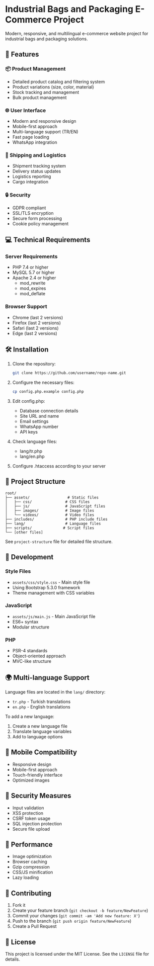 # Industrial Bags and Packaging E-Commerce Project

Modern, responsive, and multilingual e-commerce website project for industrial bags and packaging solutions.

## 🚀 Features

### 📦 Product Management
- Detailed product catalog and filtering system
- Product variations (size, color, material)
- Stock tracking and management
- Bulk product management

### 🌐 User Interface
- Modern and responsive design
- Mobile-first approach
- Multi-language support (TR/EN)
- Fast page loading
- WhatsApp integration

### 🚛 Shipping and Logistics
- Shipment tracking system
- Delivery status updates
- Logistics reporting
- Cargo integration

### 🔒 Security
- GDPR compliant
- SSL/TLS encryption
- Secure form processing
- Cookie policy management

## 💻 Technical Requirements

### Server Requirements
- PHP 7.4 or higher
- MySQL 5.7 or higher
- Apache 2.4 or higher
  - mod_rewrite
  - mod_expires
  - mod_deflate

### Browser Support
- Chrome (last 2 versions)
- Firefox (last 2 versions)
- Safari (last 2 versions)
- Edge (last 2 versions)

## 🛠 Installation

1. Clone the repository:
   ```bash
   git clone https://github.com/username/repo-name.git
   ```

2. Configure the necessary files:
   ```bash
   cp config.php.example config.php
   ```

3. Edit config.php:
   - Database connection details
   - Site URL and name
   - Email settings
   - WhatsApp number
   - API keys

4. Check language files:
   - lang/tr.php
   - lang/en.php

5. Configure .htaccess according to your server

## 📁 Project Structure

```
root/
├── assets/                 # Static files
│   ├── css/               # CSS files
│   ├── js/                # JavaScript files
│   ├── images/            # Image files
│   └── videos/            # Video files
├── includes/              # PHP include files
├── lang/                  # Language files
├── scripts/              # Script files
└── [other files]
```

See `project-structure` file for detailed file structure.

## 🔧 Development

### Style Files
- `assets/css/style.css` - Main style file
- Using Bootstrap 5.3.0 framework
- Theme management with CSS variables

### JavaScript
- `assets/js/main.js` - Main JavaScript file
- ES6+ syntax
- Modular structure

### PHP
- PSR-4 standards
- Object-oriented approach
- MVC-like structure

## 🌍 Multi-language Support

Language files are located in the `lang/` directory:
- `tr.php` - Turkish translations
- `en.php` - English translations

To add a new language:
1. Create a new language file
2. Translate language variables
3. Add to language options

## 📱 Mobile Compatibility

- Responsive design
- Mobile-first approach
- Touch-friendly interface
- Optimized images

## 🔐 Security Measures

- Input validation
- XSS protection
- CSRF token usage
- SQL injection protection
- Secure file upload

## 🚀 Performance

- Image optimization
- Browser caching
- Gzip compression
- CSS/JS minification
- Lazy loading

## 👥 Contributing

1. Fork it
2. Create your feature branch (`git checkout -b feature/NewFeature`)
3. Commit your changes (`git commit -am 'Add new feature: X'`)
4. Push to the branch (`git push origin feature/NewFeature`)
5. Create a Pull Request

## 📄 License

This project is licensed under the MIT License. See the `LICENSE` file for details. 